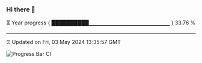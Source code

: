 ### Hi there 👋

⏳ Year progress { ██████████▁▁▁▁▁▁▁▁▁▁▁▁▁▁▁▁▁▁▁▁ } 33.76 %

---

⏰ Updated on Fri, 03 May 2024 13:35:57 GMT

![Progress Bar CI](https://github.com/IshwaranRudhara/GIT-ACTION/workflows/Progress%20Bar%20CI/badge.svg)
